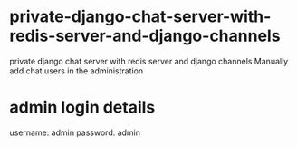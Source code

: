 # private-django-chat-server-with-redis-server-and-django-channels
private django chat server with redis server and django channels
Manually add chat users in the administration
# admin login details
username: admin
password: admin

